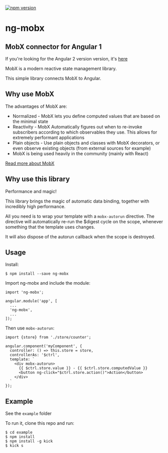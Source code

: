 [![npm version](https://badge.fury.io/js/ng-mobx.svg)](https://badge.fury.io/js/ng-mobx)
# ng-mobx

## MobX connector for Angular 1
If you're looking for the Angular 2 version version, it's [here](https://github.com/500tech/ng2-mobx)  

MobX is a modern reactive state management library.

This simple library connects MobX to Angular.

## Why use MobX
The advantages of MobX are:
* Normalized - MobX lets you define computed values that are based on the minimal state
* Reactivity - MobX Automatically figures out when to re-invoke subscribers according to which observables they use. This allows for extremely performant applications
* Plain objects - Use plain objects and classes with MobX decorators, or even observe existing objects (from external sources for example)
* MobX is being used heavily in the community (mainly with React)

<a href="http://mobxjs.github.io/mobx" target="_blank">Read more about MobX</a>

## Why use this library
Performance and magic!

This library brings the magic of automatic data binding, together with incredibly high performance.

All you need is to wrap your template with a `mobx-autorun` directive.
The directive will automatically re-run the $digest cycle on the scope, whenever something that the template uses changes.

It will also dispose of the autorun callback when the scope is destroyed.

## Usage

Install:
```
$ npm install --save ng-mobx
```

Import ng-mobx and include the module:
```
import 'ng-mobx';

angular.module('app', [
  ...
  'ng-mobx',
  ...
]);
```

Then use `mobx-autorun`:
```
import {store} from './store/counter';

angular.component('myComponent', {
  controller: () => this.store = store,
  controllerAs: '$ctrl',
  template: `
    <div mobx-autorun>
      {{ $ctrl.store.value }} - {{ $ctrl.store.computedValue }}
      <button ng-click="$ctrl.store.action()">Action</button>
    </div>
  `
});
```

## Example
See the `example` folder

To run it, clone this repo and run:
```
$ cd example
$ npm install
$ npm install -g kick
$ kick s
```
